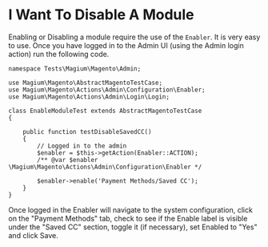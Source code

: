 # I Want To Disable A Module

Enabling or Disabling a module require the use of the `Enabler`.  It is very easy to use.  Once you have logged in to the Admin UI (using the Admin login action) run the following code.

```
namespace Tests\Magium\Magento\Admin;

use Magium\Magento\AbstractMagentoTestCase;
use Magium\Magento\Actions\Admin\Configuration\Enabler;
use Magium\Magento\Actions\Admin\Login\Login;

class EnableModuleTest extends AbstractMagentoTestCase
{

    public function testDisableSavedCC()
    {
        // Logged in to the admin
        $enabler = $this->getAction(Enabler::ACTION);
        /** @var $enabler \Magium\Magento\Actions\Admin\Configuration\Enabler */

        $enabler->enable('Payment Methods/Saved CC');
    }
}
```

Once logged in the Enabler will navigate to the system configuration, click on the "Payment Methods" tab, check to see if the Enable label is visible under the "Saved CC" section, toggle it (if necessary), set Enabled to "Yes" and click Save.